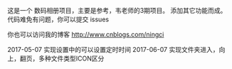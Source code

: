 这是一个 数码相册项目，主要是参考，韦老师的3期项目。
添加其它功能而成。
代码难免有问题，你可以提交 issues

你也可以访问我的博客 http://www.cnblogs.com/ningci

2017-05-07 实现设置中的可以设置定时时间 
2017-06-07 实现文件夹进入，向上，翻页，多种文件类型ICON区分

